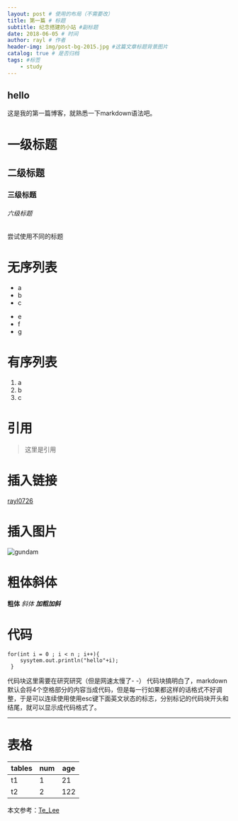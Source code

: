 ```yaml
--- 
layout: post # 使用的布局（不需要改） 
title: 第一篇 # 标题 
subtitle: 纪念搭建的小站 #副标题 
date: 2018-06-05 # 时间 
author: rayl # 作者 
header-img: img/post-bg-2015.jpg #这篇文章标题背景图片 
catalog: true # 是否归档 
tags: #标签
    - study
---
```


## hello
   这是我的第一篇博客，就熟悉一下markdown语法吧。
 
# 一级标题
## 二级标题
### 三级标题
###### 六级标题
尝试使用不同的标题
 
# 无序列表
- a
- b
- c
* e
* f
* g

# 有序列表
1. a
2. b
3. c

# 引用
>这里是引用
 
# 插入链接
[rayl0726](https://github.com/rayl0726)

# 插入图片
![gundam](http://imgsrc.baidu.com/forum/pic/item/70018794a4c27d1ed8b0175e17d5ad6edcc43857.jpg)


# 粗体斜体
**粗体** *斜体* ***加粗加斜***

 
# 代码
 
```
for(int i = 0 ; i < n ; i++){
    sysytem.out.println("hello"+i);
 }
 ```
 
代码块这里需要在研究研究（但是网速太慢了- -）
代码块搞明白了，markdown默认会将4个空格部分的内容当成代码，但是每一行如果都这样的话格式不好调整，于是可以连续使用使用esc键下面英文状态的标志，分别标记的代码块开头和结尾，就可以显示成代码格式了。
***
 
# 表格
 
| tables   |num|age|
| ---------|---|---|
| t1       | 1 |21 |
|t2        |2  |122 |
 
 
本文参考：[Te_Lee](https://sspai.com/post/25137)
